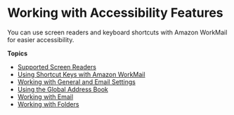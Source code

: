 # Working with Accessibility Features<a name="accessibility"></a>

You can use screen readers and keyboard shortcuts with Amazon WorkMail for easier accessibility\.

**Topics**
+ [Supported Screen Readers](supported-screenreaders.md)
+ [Using Shortcut Keys with Amazon WorkMail](shortcut-keys.md)
+ [Working with General and Email Settings](general-settings.md)
+ [Using the Global Address Book](using-global-address-book.md)
+ [Working with Email](working-with-email.md)
+ [Working with Folders](working-folders.md)